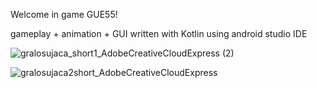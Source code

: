 Welcome in game GUE55!

gameplay + animation + GUI written with Kotlin using android studio IDE

![gralosujaca_short1_AdobeCreativeCloudExpress (2)](https://user-images.githubusercontent.com/77066408/169388579-7cca7fde-eeec-42c5-8d37-991ec08ad3eb.gif)

![gralosujaca2short_AdobeCreativeCloudExpress](https://user-images.githubusercontent.com/77066408/169521933-3a8dcfec-9ad9-4282-a75b-6da29719a2d0.gif)
